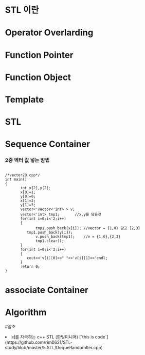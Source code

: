 # STL 이란
# Operator Overlarding
# Function Pointer
# Function Object
# Template
# STL
# Sequence Container
### 2중 벡터 값 넣는 방법
<pre><code>
/*vector2D.cpp*/
int main()
{
       int x[2],y[2];
       x[0]=1;
       y[0]=0;
       x[1]=2;
       y[1]=3;
       vector<'vector<'int> > v;
       vector<'int> tmp1;		//x,y를 담을것
       for(int i=0;i<'2;i++)
       {
      	      tmp1.push_back(x[i]);	//vector = {1,0} 담고 {2,3}
 	      tmp1.push_back(y[i]);
      	      v.push_back(tmp1);	//v = {1,0},{2,3}
      	      tmp1.clear();
       }
       for(int i=0;i<'2;i++)
       {
 	      cout<<'v[i][0]<<" "<<'v[i][1]<<'endl;
       }
       return 0;
}
</code></pre>
# associate Container
# Algorithm

#참조
<li> 뇌를 자극하는 c++ STL (한빛미니어)
[`this is code`](https://github.com/rim0621/STL-study/blob/master/5.STL/DequeRandomIter.cpp)
